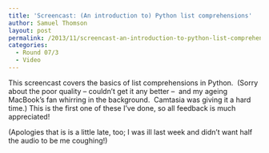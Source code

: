 ```yaml
---
title: 'Screencast: (An introduction to) Python list comprehensions'
author: Samuel Thomson
layout: post
permalink: /2013/11/screencast-an-introduction-to-python-list-comprehensions/
categories:
  - Round 07/3
  - Video
---
```

This screencast covers the basics of list comprehensions in Python.  (Sorry about the poor quality &#8211; couldn&#8217;t get it any better &#8211;  and my ageing MacBook&#8217;s fan whirring in the background.  Camtasia was giving it a hard time.) This is the first one of these I&#8217;ve done, so all feedback is much appreciated!



(Apologies that is is a little late, too; I was ill last week and didn&#8217;t want half the audio to be me coughing!)